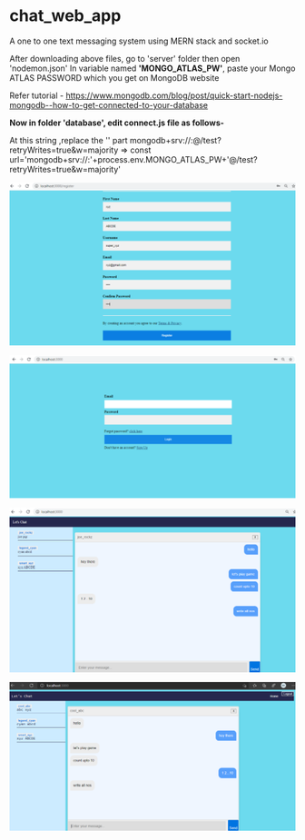 # chat_web_app
A one to one text messaging system using MERN stack and socket.io

After downloading above files,
go to 'server' folder then open 'nodemon.json'
In variable named **'MONGO_ATLAS_PW'**, paste your Mongo ATLAS PASSWORD which you get on MongoDB website

Refer tutorial - https://www.mongodb.com/blog/post/quick-start-nodejs-mongodb--how-to-get-connected-to-your-database


**Now in folder 'database', edit connect.js file as follows-**

At this string ,replace the '<password>' part
mongodb+srv://<username>:<password>@<your-cluster-url>/test?retryWrites=true&w=majority
=> const url='mongodb+srv://<username>:'+process.env.MONGO_ATLAS_PW+'@<your-cluster-url>/test?retryWrites=true&w=majority'

![Image Register](https://github.com/Ishita-Mishra02/chat_web_app/blob/main/ss/s1.png)

![Login](https://github.com/Ishita-Mishra02/chat_web_app/blob/main/ss/s2.png)

![User-1](https://github.com/Ishita-Mishra02/chat_web_app/blob/main/ss/s3.png)

![User-2](https://github.com/Ishita-Mishra02/chat_web_app/blob/main/ss/s4.png)
